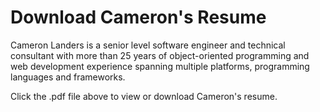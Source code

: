 # Download Cameron's Resume
Cameron Landers is a senior level software engineer and technical consultant with more than 25 years of object-oriented programming and web development experience spanning multiple platforms, programming languages and frameworks.

Click the .pdf file above to view or download Cameron's resume.
